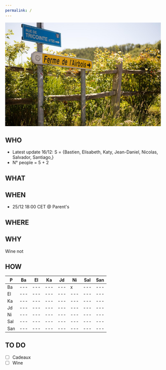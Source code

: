 ```yaml
---
permalink: /
---
```


![alt image](260650734.jpg "Rue du Tricointe 5530 Yvoir")<br>

## WHO

- Latest update 16/12: S = {Bastien, Elisabeth, Katy, Jean-Daniel, Nicolas, Salvador, Santiago,}
- N° people = 5 + 2

## WHAT

## WHEN

- 25/12 18:00 CET @ Parent's

## WHERE

## WHY

Wine not

## HOW

| P | Ba | El | Ka | Jd | Ni | Sal | San
| ---| ---| ---| ---| ---| ---| ---| ---
| Ba | ---| ---| ---| ---| x | ---| ---
| El | ---| ---| ---| ---| ---| ---| ---
| Ka | ---| ---| ---| ---| ---| ---| ---
| Jd | ---| ---| ---| ---| ---| ---| ---
| Ni | ---| ---| ---| ---| ---| ---| ---
| Sal | ---| ---| ---| ---| ---| ---| ---
| San | ---| ---| ---| ---| ---| ---| ---

## TO DO

- [ ] Cadeaux
- [ ] Wine
